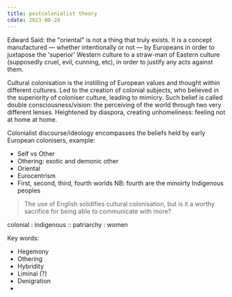 ```yaml
---
title: postcolonialist theory
cdate: 2023-08-24
---
```


Edward Said: the "oriental" is not a thing that truly exists. It is a concept manufactured — whether intentionally or not — by Europeans in order to juxtapose the 'superior' Western culture to a straw-man of Eastern culture (supposedly cruel, evil, cunning, etc), in order to justify any acts against them.

Cultural colonisation is the instilling of European values and thought within different cultures. Led to the creation of colonial subjects, who believed in the superiority of coloniser culture, leading to mimicry. Such belief is called double consciousness/vision: the perceiving of the world through two very different lenses. Heightened by diaspora, creating unhomeliness: feeling not at home at home.

Colonialist discourse/ideology encompasses the beliefs held by early European colonisers, example:
- Self vs Other
- Othering: exotic and demonic other
- Oriental
- Eurocentrism
- First, second, third, fourth worlds NB: fourth are the minoirty Indigenous peoples

> The use of English solidifies cultural colonisation, but is it a worthy sacrifice for being able to communicate with more?

colonial : indigenous :: patriarchy : women

Key words:
- Hegemony
- Othering
- Hybridity
- Liminal (?)
- Denigration
- 

